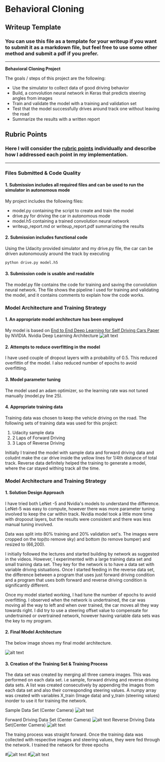 # **Behavioral Cloning** 

## Writeup Template

### You can use this file as a template for your writeup if you want to submit it as a markdown file, but feel free to use some other method and submit a pdf if you prefer.

---

**Behavioral Cloning Project**

The goals / steps of this project are the following:
* Use the simulator to collect data of good driving behavior
* Build, a convolution neural network in Keras that predicts steering angles from images
* Train and validate the model with a training and validation set
* Test that the model successfully drives around track one without leaving the road
* Summarize the results with a written report


[//]: # (Image References)

[image1]: ./examples/nvidia.png "Nvidia Deep Learning Architecture"
[image2]: ./examples/nvidia_arch.png "Final Model Architecture"
[image3]: ./examples/sample.jpg "Sample Data"
[image4]: ./examples/forward.jpg  "Forward Data"
[image5]: ./examples/reverse.jpg  "Reverse Data"
[image6]: ./examples/mse.png "MSE Loss"
[image7]: ./examples/epochs.png "Training Results"

## Rubric Points
### Here I will consider the [rubric points](https://review.udacity.com/#!/rubrics/432/view) individually and describe how I addressed each point in my implementation.  

---
### Files Submitted & Code Quality

#### 1. Submission includes all required files and can be used to run the simulator in autonomous mode

My project includes the following files:
* model.py containing the script to create and train the model
* drive.py for driving the car in autonomous mode
* model.h5 containing a trained convolution neural network 
* writeup_report.md or writeup_report.pdf summarizing the results

#### 2. Submission includes functional code
Using the Udacity provided simulator and my drive.py file, the car can be driven autonomously around the track by executing 
```sh
python drive.py model.h5
```

#### 3. Submission code is usable and readable

The model.py file contains the code for training and saving the convolution neural network. The file shows the pipeline I used for training and validating the model, and it contains comments to explain how the code works.

### Model Architecture and Training Strategy

#### 1. An appropriate model architecture has been employed
My model is based on [End to End Deep Learning for Self Driving Cars Paper](https://devblogs.nvidia.com/deep-learning-self-driving-cars/) by NVIDIA.
Nvidia Deep Learning Architecture
![alt text][image1]

#### 2. Attempts to reduce overfitting in the model
I have used couple of dropout layers with a probability of 0.5. This reduced overfittin of the model. I also reduced number of epochs to avoid overfitting.

#### 3. Model parameter tuning

The model used an adam optimizer, so the learning rate was not tuned manually (model.py line 25).

#### 4. Appropriate training data

Training data was chosen to keep the vehicle driving on the road.  The following sets of training data was used for this project:
1. Udacity sample data
2. 2 Laps of Forward Driving
3. 3 Laps of Reverse Driving

Initially I trained the model with sample data and forward driving data and coludnt make the car drive inside the yellow lines for 1/4th distance of total track.
Reverse data definitely helped the training to generate a model, where the car stayed withing track all the time.

### Model Architecture and Training Strategy

#### 1. Solution Design Approach
I have tried both LeNet -5 and Nvidia's models to understand the difference. LeNet-5 was easy to compute, however there was more parameter tuning involved to keep the car within track.
Nvidia model took a little more time with dropoout layers, but the results were consistent and there was less manual tuning involved.

Data was split into 80% training and 20% validation set's. The images were cropped on the top(to remove sky) and bottom (to remove bumper) and resized to (66,200).

I initially followed the lectures and started building by network as suggested in the videos.
However, I experimented with a large training data set and small training data set. They key for the network is to have a data set with variable driving sistuations.
Once I started feeding in the reverse data set, the difference between a program that uses just forward driving condition and a program that uses both forward and reverse driving condition is significantly different.

Once my model started working, I had tune the number of epochs to avoid overfitting.
I observed when the network is undertrained, the car was moving all the way to left and when over trained, the car moves all they way towards right.
I did try to use a steering offset value to compensate for undertrained or overtrained network, however having variable data sets was the key to my program.



#### 2. Final Model Architecture

The below image shows my final model architecture.

![alt text][image2]

#### 3. Creation of the Training Set & Training Process
The data set was created by merging all three camera images. This was performed on each data set. i.e sample, forward driving and reverse driving data sets.
A list was created consecutively by appending the images from each data set and also their corresponding steering values.
A numpy array was created with variables X_train (Image data) and y_train (steering values)  inorder to use it for training the network.

Sample Data Set (Center Camera)
![alt text][image3]

Forward Driving Data Set (Center Camera)
![alt text][image4]
Reverse Driving Data Set(Center Camera)
![alt text][image5]

The traing process was straight forward. Once the training data was collected with respective images and steering values, they were fed through the network.
I trained the network for three epochs


#![alt text][image6]
#![alt text][image7]

